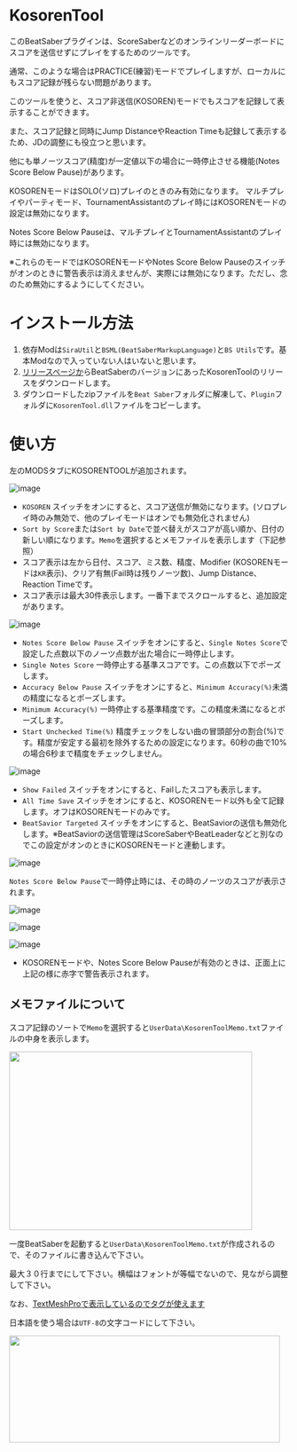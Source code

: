 # KosorenTool

このBeatSaberプラグインは、ScoreSaberなどのオンラインリーダーボードにスコアを送信せずにプレイをするためのツールです。

通常、このような場合はPRACTICE(練習)モードでプレイしますが、ローカルにもスコア記録が残らない問題があります。

このツールを使うと、スコア非送信(KOSOREN)モードでもスコアを記録して表示することができます。

また、スコア記録と同時にJump DistanceやReaction Timeも記録して表示するため、JDの調整にも役立つと思います。

他にも単ノーツスコア(精度)が一定値以下の場合に一時停止させる機能(Notes Score Below Pause)があります。

KOSORENモードはSOLO(ソロ)プレイのときのみ有効になります。 マルチプレイやパーティモード、TournamentAssistantのプレイ時にはKOSORENモードの設定は無効になります。

Notes Score Below Pauseは、マルチプレイとTournamentAssistantのプレイ時には無効になります。

※これらのモードではKOSORENモードやNotes Score Below Pauseのスイッチがオンのときに警告表示は消えませんが、実際には無効になります。ただし、念のため無効にするようにしてください。

# インストール方法

1. 依存Modは`SiraUtil`と`BSML(BeatSaberMarkupLanguage)`と`BS Utils`です。基本Modなので入っていない人はいないと思います。
2. [リリースページか](https://github.com/rynan4818/KosorenTool/releases)らBeatSaberのバージョンにあったKosorenToolのリリースをダウンロードします。
3. ダウンロードしたzipファイルを`Beat Saber`フォルダに解凍して、`Plugin`フォルダに`KosorenTool.dll`ファイルをコピーします。

# 使い方

左のMODSタブにKOSORENTOOLが追加されます。

![image](https://github.com/rynan4818/KosorenTool/assets/14249877/16c6f34c-4203-4c49-82bb-70e5131395da)

* `KOSOREN` スイッチをオンにすると、スコア送信が無効になります。(ソロプレイ時のみ無効で、他のプレイモードはオンでも無効化されません)
* `Sort by Score`または`Sort by Date`で並べ替えがスコアが高い順か、日付の新しい順になります。`Memo`を選択するとメモファイルを表示します（下記参照）
* スコア表示は左から日付、スコア、ミス数、精度、Modifier (KOSORENモードは`KR`表示)、クリア有無(Fail時は残りノーツ数)、Jump Distance、Reaction Timeです。
* スコア表示は最大30件表示します。一番下までスクロールすると、追加設定があります。

![image](https://github.com/rynan4818/KosorenTool/assets/14249877/5c1c850e-8e13-4850-9b46-0ffc9991b898)

* `Notes Score Below Pause` スイッチをオンにすると、`Single Notes Score`で設定した点数以下のノーツ点数が出た場合に一時停止します。
* `Single Notes Score` 一時停止する基準スコアです。この点数以下でポーズします。
* `Accuracy Below Pause` スイッチをオンにすると、`Minimum Accuracy(%)`未満の精度になるとポーズします。
* `Minimum Accuracy(%)` 一時停止する基準精度です。この精度未満になるとポーズします。
* `Start Unchecked Time(%)` 精度チェックをしない曲の冒頭部分の割合(%)です。精度が安定する最初を除外するための設定になります。60秒の曲で10%の場合6秒まで精度をチェックしません。

![image](https://github.com/rynan4818/KosorenTool/assets/14249877/add84cc7-bf59-4d95-88c1-faffbfcefde7)

* `Show Failed` スイッチをオンにすると、Failしたスコアも表示します。
* `All Time Save` スイッチをオンにすると、KOSORENモード以外も全て記録します。オフはKOSORENモードのみです。
* `BeatSavior Targeted` スイッチをオンにすると、BeatSaviorの送信も無効化します。※BeatSaviorの送信管理はScoreSaberやBeatLeaderなどと別なのでこの設定がオンのときにKOSORENモードと連動します。

![image](https://github.com/rynan4818/KosorenTool/assets/14249877/359acbfe-6758-4ec9-8c93-6ad222e7abda)

`Notes Score Below Pause`で一時停止時には、その時のノーツのスコアが表示されます。

![image](https://github.com/rynan4818/KosorenTool/assets/14249877/06c37deb-b3a2-4bfd-88fd-459a23484c1e)

![image](https://github.com/rynan4818/KosorenTool/assets/14249877/f1e06956-d910-468b-9edd-e3ee8c9d937c)

![image](https://github.com/rynan4818/KosorenTool/assets/14249877/54ccde4c-0bb4-4b1f-aea3-cd0116352d6b)

* KOSORENモードや、Notes Score Below Pauseが有効のときは、正面上に上記の様に赤字で警告表示されます。

## メモファイルについて
スコア記録のソートで`Memo`を選択すると`UserData\KosorenToolMemo.txt`ファイルの中身を表示します。

<img src="https://github.com/rynan4818/KosorenTool/assets/14249877/28b444a9-562f-4d37-9713-ce7db678de6c" width="438" height="322">

一度BeatSaberを起動すると`UserData\KosorenToolMemo.txt`が作成されるので、そのファイルに書き込んで下さい。

最大３０行までにして下さい。横幅はフォントが等幅でないので、見ながら調整して下さい。

なお、[TextMeshProで表示しているのでタグが使えます](https://www.google.com/search?q=unity+TextMeshPro+%E3%82%BF%E3%82%B0)

日本語を使う場合は`UTF-8`の文字コードにして下さい。

<img src="https://github.com/rynan4818/KosorenTool/assets/14249877/950865a8-69f3-481c-a83b-36c340a89ec0" width="488" height="193">
